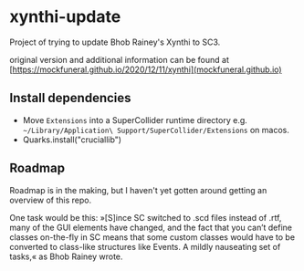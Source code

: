 # xynthi-update

Project of trying to update Bhob Rainey's Xynthi to SC3.

original version and additional information can be found at [https://mockfuneral.github.io/2020/12/11/xynthi](mockfuneral.github.io)

## Install dependencies

- Move `Extensions` into a SuperCollider runtime directory e.g.
  `~/Library/Application\ Support/SuperCollider/Extensions` on macos.
- Quarks.install("cruciallib")

## Roadmap

Roadmap is in the making, but I haven't yet gotten around getting an overview of this repo.

One task would be this: »[S]ince SC switched to .scd files instead of .rtf, many of the GUI elements have changed, and the fact that you can’t define classes on-the-fly in SC means that some custom classes would have to be converted to class-like structures like Events. A mildly nauseating set of tasks,« as Bhob Rainey wrote.
